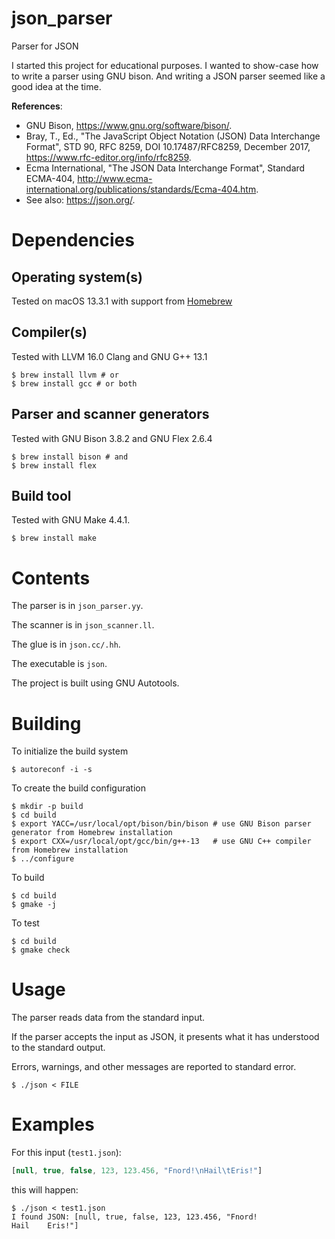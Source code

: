 # json_parser

Parser for JSON

I started this project for educational purposes.
I wanted to show-case how to write a parser using GNU bison.
And writing a JSON parser seemed like a good idea at the time.

**References**:
- GNU Bison, <https://www.gnu.org/software/bison/>.
- Bray, T., Ed., "The JavaScript Object Notation (JSON) Data Interchange Format", STD 90, RFC 8259, DOI 10.17487/RFC8259, December 2017, <https://www.rfc-editor.org/info/rfc8259>.
- Ecma International, "The JSON Data Interchange Format", Standard ECMA-404, <http://www.ecma-international.org/publications/standards/Ecma-404.htm>.
- See also: https://json.org/.

# Dependencies

## Operating system(s)

Tested on macOS 13.3.1 with support from [Homebrew](https://brew.sh/)

## Compiler(s)

Tested with LLVM 16.0 Clang and GNU G++ 13.1

```ShellSession
$ brew install llvm # or
$ brew install gcc # or both
```

## Parser and scanner generators

Tested with GNU Bison 3.8.2 and GNU Flex 2.6.4

```ShellSession
$ brew install bison # and
$ brew install flex
```

## Build tool

Tested with GNU Make 4.4.1.

```ShellSession
$ brew install make
```

# Contents

The parser is in `json_parser.yy`.

The scanner is in `json_scanner.ll`.

The glue is in `json.cc/.hh`.

The executable is `json`.

The project is built using GNU Autotools.

# Building

To initialize the build system
```ShellSession
$ autoreconf -i -s
```

To create the build configuration
```ShellSession
$ mkdir -p build
$ cd build
$ export YACC=/usr/local/opt/bison/bin/bison # use GNU Bison parser generator from Homebrew installation
$ export CXX=/usr/local/opt/gcc/bin/g++-13   # use GNU C++ compiler from Homebrew installation
$ ../configure
```

To build
```ShellSession
$ cd build
$ gmake -j
```

To test
```ShellSession
$ cd build
$ gmake check
```

# Usage

The parser reads data from the standard input.

If the parser accepts the input as JSON, it presents what it has understood to the standard output.

Errors, warnings, and other messages are reported to standard error.

```ShellSession
$ ./json < FILE
```

# Examples
For this input (`test1.json`):

```JavaScript
[null, true, false, 123, 123.456, "Fnord!\nHail\tEris!"]
```

this will happen:

```ShellSession
$ ./json < test1.json
I found JSON: [null, true, false, 123, 123.456, "Fnord!
Hail	Eris!"]
```
